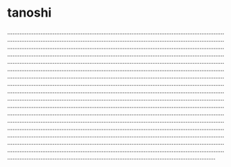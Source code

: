 # tanoshi

...................................................................................................................................................................................................................................................................................................................................................................................................................................................................................................................................................................................................................................................................................................................................................................................................................................................................................................................................................................................................................................................................................................................................................................................................................................................................................................................................................................................................................................................................................................................................................................................................................................................................................................................................................................................................................................................................................................................................................................................................................................................................................................................................................................................................................................................................................................................
